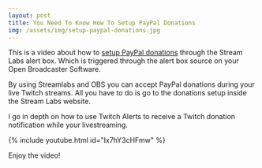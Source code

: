 ```yaml
---
layout: post
title: You Need To Know How To Setup PayPal Donations
img: /assets/img/setup-paypal-donations.jpg
---
```


This is a video about how to [setup PayPal donations](https://youtu.be/Ix7hY3cHFmw) through the Stream Labs alert box. Which is triggered through the alert box source on your Open Broadcaster Software. 

By using Streamlabs and OBS you can accept PayPal donations during your live Twitch streams. All you have to do is go to the donations setup inside the Stream Labs website. 

I go in depth on how to use Twitch Alerts to receive a Twitch donation notification while your livestreaming. 

{% include youtube.html id="Ix7hY3cHFmw" %}

Enjoy the video!
